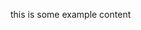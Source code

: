 <!-- Template file: replace this comment with the item text. TAG_EXCLUDED_FILE -->
this is some example content
